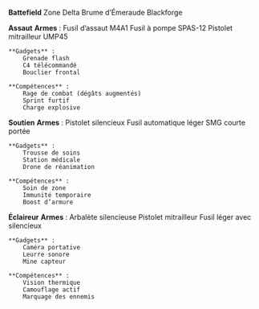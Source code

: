 **Battefield**
    Zone Delta
    Brume d’Émeraude
    Blackforge

**Assaut**
    **Armes** :
        Fusil d’assaut M4A1
        Fusil à pompe SPAS-12
        Pistolet mitrailleur UMP45

    **Gadgets** :
        Grenade flash
        C4 télécommandé
        Bouclier frontal

    **Compétences** :
        Rage de combat (dégâts augmentés)
        Sprint furtif
        Charge explosive

**Soutien**
    **Armes** :
        Pistolet silencieux
        Fusil automatique léger
        SMG courte portée

    **Gadgets** :
        Trousse de soins
        Station médicale
        Drone de réanimation

    **Compétences** :
        Soin de zone
        Immunité temporaire
        Boost d’armure

**Éclaireur**
    **Armes** :
        Arbalète silencieuse
        Pistolet mitrailleur
        Fusil léger avec silencieux

    **Gadgets** :
        Caméra portative
        Leurre sonore
        Mine capteur

    **Compétences** :
        Vision thermique
        Camouflage actif
        Marquage des ennemis